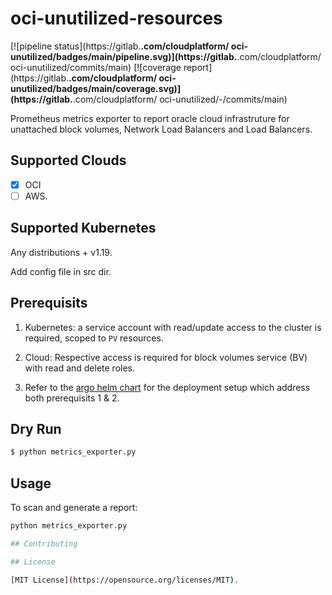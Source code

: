 # oci-unutilized-resources

[![pipeline status](https://gitlab.****.com/cloudplatform/
oci-unutilized/badges/main/pipeline.svg)](https://gitlab.****.com/cloudplatform/
oci-unutilized/commits/main)
[![coverage report](https://gitlab.****.com/cloudplatform/
oci-unutilized/badges/main/coverage.svg)](https://gitlab.****.com/cloudplatform/
oci-unutilized/-/commits/main)

Prometheus metrics exporter to report oracle cloud infrastruture for unattached block volumes, Network Load Balancers and Load Balancers.

## Supported Clouds

- [x] OCI
- [ ] AWS.

## Supported Kubernetes

Any distributions + v1.19.

Add config file in src dir.

## Prerequisits

1. Kubernetes: a service account with read/update access to the cluster is required, scoped to `PV` resources.<br>
2. Cloud: Respective access is required for block volumes service (BV) with read and delete roles.<br>

3. Refer to the [argo helm chart](https://gitlab.****.com/data/infrastructure/argo-charts/-/tree/master/infra-oci-unutilized-resources) for the deployment setup which address both prerequisits 1 & 2.


## Dry Run

```bash
$ python metrics_exporter.py
```

## Usage

To scan and generate a report:

```bash
python metrics_exporter.py

## Contributing

## License

[MIT License](https://opensource.org/licenses/MIT).
